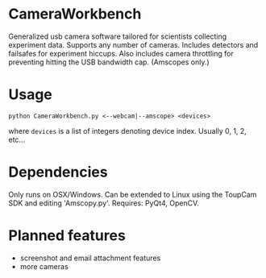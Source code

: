 # CameraWorkbench
Generalized usb camera software tailored for scientists collecting experiment data. Supports any number of cameras.
Includes detectors and failsafes for experiment hiccups.
Also includes camera throttling for preventing hitting the USB bandwidth cap. (Amscopes only.)

# Usage
```
python CameraWorkbench.py <--webcam|--amscope> <devices>
```
where ```devices``` is a list of integers denoting device index. Usually 0, 1, 2, etc...

# Dependencies
Only runs on OSX/Windows. Can be extended to Linux using the ToupCam SDK and editing 'Amscopy.py'. Requires: PyQt4, OpenCV.

# Planned features
- screenshot and email attachment features
- more cameras
